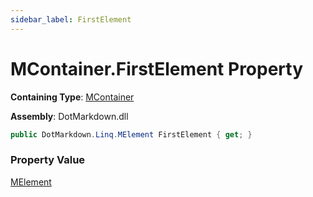 ```yaml
---
sidebar_label: FirstElement
---
```


# MContainer\.FirstElement Property

**Containing Type**: [MContainer](../index.md)

**Assembly**: DotMarkdown\.dll

```csharp
public DotMarkdown.Linq.MElement FirstElement { get; }
```

### Property Value

[MElement](../../MElement/index.md)

